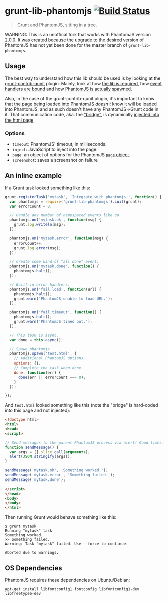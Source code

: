 # grunt-lib-phantomjs [![Build Status](https://travis-ci.org/gruntjs/grunt-lib-phantomjs.png?branch=master)](https://travis-ci.org/gruntjs/grunt-lib-phantomjs)

> Grunt and PhantomJS, sitting in a tree.

WARNING: This is an unoffical fork that works with PhantomJS version 2.0.0. It was created because the upgrade to the desired
version of PhantomJS has not yet been done for the master branch of `grunt-lib-phantomjs`.

## Usage

The best way to understand how this lib should be used is by looking at the [grunt-contrib-qunit](https://github.com/gruntjs/grunt-contrib-qunit) plugin. Mainly, look at how [the lib is required](https://github.com/gruntjs/grunt-contrib-qunit/blob/d99291713d32f84e50303d6e51eb2dab40b1deb6/tasks/qunit.js#L17), how [event handlers are bound](https://github.com/gruntjs/grunt-contrib-qunit/blob/d99291713d32f84e50303d6e51eb2dab40b1deb6/tasks/qunit.js#L61-L144) and how [PhantomJS is actually spawned](https://github.com/gruntjs/grunt-contrib-qunit/blob/d99291713d32f84e50303d6e51eb2dab40b1deb6/tasks/qunit.js#L177-L190).

Also, in the case of the grunt-contrib-qunit plugin, it's important to know that the page being loaded into PhantomJS *doesn't* know it will be loaded into PhantomJS, and as such doesn't have any PhantomJS->Grunt code in it. That communication code, aka. the ["bridge"](https://github.com/gruntjs/grunt-contrib-qunit/blob/d99291713d32f84e50303d6e51eb2dab40b1deb6/phantomjs/bridge.js), is dynamically [injected into the html page](https://github.com/gruntjs/grunt-contrib-qunit/blob/d99291713d32f84e50303d6e51eb2dab40b1deb6/tasks/qunit.js#L152).

### Options

* `timeout`: PhantomJS' timeout, in milliseconds.
* `inject`: JavaScript to inject into the page.
* `page`: an object of options for the PhantomJS [`page` object](https://github.com/ariya/phantomjs/wiki/API-Reference-WebPage).
* `screenshot`: saves a screenshot on failure

## An inline example

If a Grunt task looked something like this:

```js
grunt.registerTask('mytask', 'Integrate with phantomjs.', function() {
  var phantomjs = require('grunt-lib-phantomjs').init(grunt);
  var errorCount = 0;

  // Handle any number of namespaced events like so.
  phantomjs.on('mytask.ok', function(msg) {
    grunt.log.writeln(msg);
  });

  phantomjs.on('mytask.error', function(msg) {
    errorCount++;
    grunt.log.error(msg);
  });

  // Create some kind of "all done" event.
  phantomjs.on('mytask.done', function() {
    phantomjs.halt();
  });

  // Built-in error handlers.
  phantomjs.on('fail.load', function(url) {
    phantomjs.halt();
    grunt.warn('PhantomJS unable to load URL.');
  });

  phantomjs.on('fail.timeout', function() {
    phantomjs.halt();
    grunt.warn('PhantomJS timed out.');
  });

  // This task is async.
  var done = this.async();

  // Spawn phantomjs
  phantomjs.spawn('test.html', {
    // Additional PhantomJS options.
    options: {},
    // Complete the task when done.
    done: function(err) {
      done(err || errorCount === 0);
    }
  });

});
```

And `test.html` looked something like this (note the "bridge" is hard-coded into this page and not injected):

```html
<!doctype html>
<html>
<head>
<script>

// Send messages to the parent PhantomJS process via alert! Good times!!
function sendMessage() {
  var args = [].slice.call(arguments);
  alert(JSON.stringify(args));
}

sendMessage('mytask.ok', 'Something worked.');
sendMessage('mytask.error', 'Something failed.');
sendMessage('mytask.done');

</script>
</head>
<body>
</body>
</html>
```

Then running Grunt would behave something like this:

```shell
$ grunt mytask
Running "mytask" task
Something worked.
>> Something failed.
Warning: Task "mytask" failed. Use --force to continue.

Aborted due to warnings.
```


## OS Dependencies

PhantomJS requires these dependencies on Ubuntu/Debian:

```
apt-get install libfontconfig1 fontconfig libfontconfig1-dev libfreetype6-dev
```
